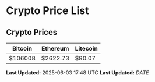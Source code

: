 # Crypto Price List

## Crypto Prices
| Bitcoin | Ethereum | Litecoin |
| ------- | -------- | -------- |
| $106008 | $2622.73 | $90.07 |
**Last Updated:** 2025-06-03 17:48 UTC
**Last Updated:** $DATE$
